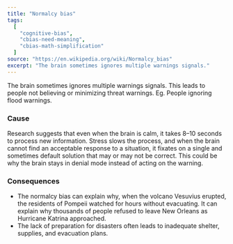 ```yaml
---
title: "Normalcy bias"
tags:
  [
    "cognitive-bias",
    "cbias-need-meaning",
    "cbias-math-simplification"
  ]
source: "https://en.wikipedia.org/wiki/Normalcy_bias"
excerpt: "The brain sometimes ignores multiple warnings signals."
---
```


The brain sometimes ignores multiple warnings signals. This leads to people not believing or minimizing threat warnings. Eg. People ignoring flood warnings.

### Cause

Research suggests that even when the brain is calm, it takes 8–10 seconds to process new information. Stress slows the process, and when the brain cannot find an acceptable response to a situation, it fixates on a single and sometimes default solution that may or may not be correct. This could be why the brain stays in denial mode instead of acting on the warning.

### Consequences

 - The normalcy bias can explain why, when the volcano Vesuvius erupted, the residents of Pompeii watched for hours without evacuating. It can explain why thousands of people refused to leave New Orleans as Hurricane Katrina approached.
 - The lack of preparation for disasters often leads to inadequate shelter, supplies, and evacuation plans.

